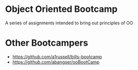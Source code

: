 Object Oriented Bootcamp
===========

A series of assignments intended to bring out principles of OO


Other Bootcampers
===========

* https://github.com/a1russell/bills-bootcamp
* https://github.com/abangser/ooBootCamp